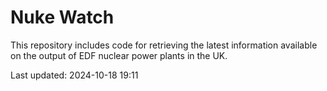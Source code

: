 # Nuke Watch

This repository includes code for retrieving the latest information available on the output of EDF nuclear power plants in the UK.

Last updated: 2024-10-18 19:11